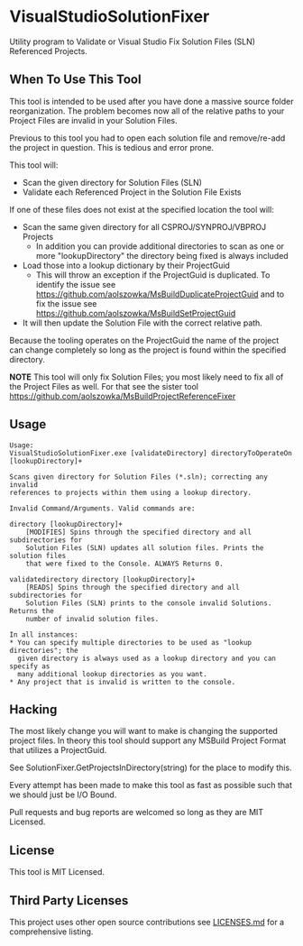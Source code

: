 # VisualStudioSolutionFixer
Utility program to Validate or Visual Studio Fix Solution Files (SLN) Referenced Projects.

## When To Use This Tool
This tool is intended to be used after you have done a massive source folder reorganization. The problem becomes now all of the relative paths to your Project Files are invalid in your Solution Files.

Previous to this tool you had to open each solution file and remove/re-add the project in question. This is tedious and error prone.

This tool will:

* Scan the given directory for Solution Files (SLN)
* Validate each Referenced Project in the Solution File Exists

If one of these files does not exist at the specified location the tool will:

* Scan the same given directory for all CSPROJ/SYNPROJ/VBPROJ Projects
    * In addition you can provide additional directories to scan as one or more "lookupDirectory" the directory being fixed is always included
* Load those into a lookup dictionary by their ProjectGuid
    * This will throw an exception if the ProjectGuid is duplicated. To identify the issue see https://github.com/aolszowka/MsBuildDuplicateProjectGuid and to fix the issue see https://github.com/aolszowka/MsBuildSetProjectGuid
* It will then update the Solution File with the correct relative path.

Because the tooling operates on the ProjectGuid the name of the project can change completely so long as the project is found within the specified directory.

**NOTE** This tool will only fix Solution Files; you most likely need to fix all of the Project Files as well. For that see the sister tool https://github.com/aolszowka/MsBuildProjectReferenceFixer

## Usage
```
Usage:
VisualStudioSolutionFixer.exe [validateDirectory] directoryToOperateOn [lookupDirectory]+

Scans given directory for Solution Files (*.sln); correcting any invalid
references to projects within them using a lookup directory.

Invalid Command/Arguments. Valid commands are:

directory [lookupDirectory]+
    [MODIFIES] Spins through the specified directory and all subdirectories for
    Solution Files (SLN) updates all solution files. Prints the solution files
    that were fixed to the Console. ALWAYS Returns 0.

validatedirectory directory [lookupDirectory]+
    [READS] Spins through the specified directory and all subdirectories for
    Solution Files (SLN) prints to the console invalid Solutions. Returns the
    number of invalid solution files.

In all instances:
* You can specify multiple directories to be used as "lookup directories"; the
  given directory is always used as a lookup directory and you can specify as
  many additional lookup directories as you want.
* Any project that is invalid is written to the console.
```

## Hacking
The most likely change you will want to make is changing the supported project files. In theory this tool should support any MSBuild Project Format that utilizes a ProjectGuid.

See SolutionFixer.GetProjectsInDirectory(string) for the place to modify this.

Every attempt has been made to make this tool as fast as possible such that we should just be I/O Bound.

Pull requests and bug reports are welcomed so long as they are MIT Licensed.

## License
This tool is MIT Licensed.

## Third Party Licenses
This project uses other open source contributions see [LICENSES.md](LICENSES.md) for a comprehensive listing.
